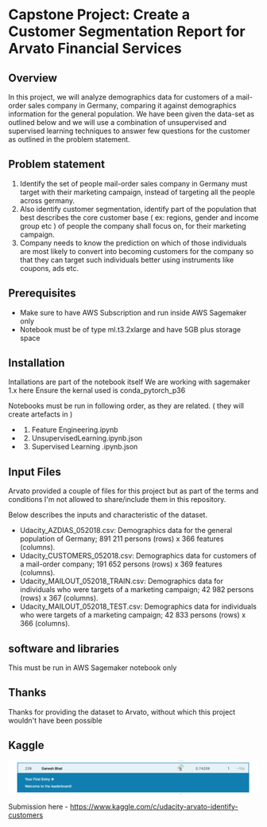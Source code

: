 # Capstone Project: Create a Customer Segmentation Report for Arvato Financial Services
## Overview
In this project, we will analyze demographics data for customers of a mail-order sales company in Germany, comparing it against demographics information for the general population. 
We have been given the data-set as outlined below and we will use a combination of unsupervised and supervised learning techniques to answer few questions for the customer as outlined in the problem statement.

## Problem statement
1. Identify the set of people mail-order sales company in Germany must target with their marketing campaign, instead of targeting all the people across germany.
1. Also identify customer segmentation, identify part of the population that best describes the core customer base ( ex: regions, gender and income group etc ) of people the company shall focus on, for their marketing campaign.
1. Company needs to know the prediction on which of those individuals are most likely to convert into becoming customers for the company so that they can target such individuals better using instruments like coupons, ads etc.

## Prerequisites
* Make sure to have AWS Subscription and run inside AWS Sagemaker only
* Notebook must be of type ml.t3.2xlarge and have 5GB plus storage space


## Installation
Intallations are part of the notebook itself
We are working with sagemaker 1.x here
Ensure the kernal used is conda_pytorch_p36

Notebooks must be run in following order, as they are related. ( they will create artefacts in )
* 1. Feature Engineering.ipynb
* 2. UnsupervisedLearning.ipynb.json
* 3. Supervised Learning .ipynb.json

## Input Files
Arvato provided a couple of files for this project but as part of the terms and conditions I'm not allowed to share/include them in this repository.

Below describes the inputs and characteristic of the dataset.
* Udacity_AZDIAS_052018.csv: Demographics data for the general population of Germany; 891 211 persons (rows) x 366 features (columns).
* Udacity_CUSTOMERS_052018.csv: Demographics data for customers of a mail-order company; 191 652 persons (rows) x 369 features (columns).
* Udacity_MAILOUT_052018_TRAIN.csv: Demographics data for individuals who were targets of a marketing campaign; 42 982 persons (rows) x 367 (columns).
* Udacity_MAILOUT_052018_TEST.csv: Demographics data for individuals who were targets of a marketing campaign; 42 833 persons (rows) x 366 (columns).

## software and libraries 
This must be run in AWS Sagemaker notebook only

## Thanks
Thanks for providing the dataset to Arvato, without which this project wouldn't have been possible

## Kaggle 
![Score Card](scoreboard_xgboost1.png)

Submission here - https://www.kaggle.com/c/udacity-arvato-identify-customers



